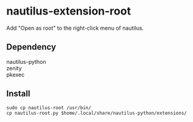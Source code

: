 # nautilus-extension-root
Add "Open as root" to the right-click menu of nautilus.

## Dependency
nautilus-python <br>
zenity <br>
pkexec

## Install
`sudo cp nautilus-root /usr/bin/` <br>
`cp nautilus-root.py $home/.local/share/nautilus-python/extensions/`
